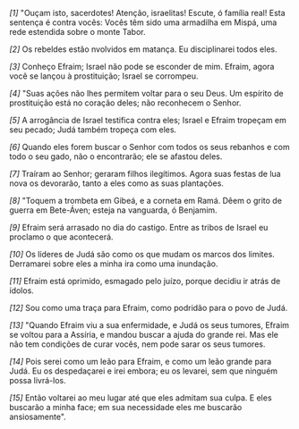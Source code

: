 *[1]* "Ouçam isto, sacerdotes! Atenção, israelitas! Escute, ó família real! Esta sentença é contra vocês: Vocês têm sido uma armadilha em Mispá, uma rede estendida sobre o monte Tabor.

*[2]* Os rebeldes estão nvolvidos em matança. Eu disciplinarei todos eles.

*[3]* Conheço Efraim; Israel não pode se esconder de mim. Efraim, agora você se lançou à prostituição; Israel se corrompeu.

*[4]* "Suas ações não lhes permitem voltar para o seu Deus. Um espírito de prostituição está no coração deles; não reconhecem o Senhor.

*[5]* A arrogância de Israel testifica contra eles; Israel e Efraim tropeçam em seu pecado; Judá também tropeça com eles.

*[6]* Quando eles forem buscar o Senhor com todos os seus rebanhos e com todo o seu gado, não o encontrarão; ele se afastou deles.

*[7]* Traíram ao Senhor; geraram filhos ilegítimos. Agora suas festas de lua nova os devorarão, tanto a eles como as suas plantações.

*[8]* "Toquem a trombeta em Gibeá, e a corneta em Ramá. Dêem o grito de guerra em Bete-Áven; esteja na vanguarda, ó Benjamim.

*[9]* Efraim será arrasado no dia do castigo. Entre as tribos de Israel eu proclamo o que acontecerá.

*[10]* Os líderes de Judá são como os que mudam os marcos dos limites. Derramarei sobre eles a minha ira como uma inundação.

*[11]* Efraim está oprimido, esmagado pelo juízo, porque decidiu ir atrás de ídolos.

*[12]* Sou como uma traça para Efraim, como podridão para o povo de Judá.

*[13]* "Quando Efraim viu a sua enfermidade, e Judá os seus tumores, Efraim se voltou para a Assíria, e mandou buscar a ajuda do grande rei. Mas ele não tem condições de curar vocês, nem pode sarar os seus tumores.

*[14]* Pois serei como um leão para Efraim, e como um leão grande para Judá. Eu os despedaçarei e irei embora; eu os levarei, sem que ninguém possa livrá-los.

*[15]* Então voltarei ao meu lugar até que eles admitam sua culpa. E eles buscarão a minha face; em sua necessidade eles me buscarão ansiosamente".

